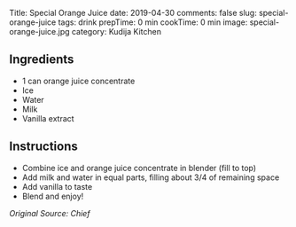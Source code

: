 Title: Special Orange Juice
date: 2019-04-30
comments: false
slug: special-orange-juice
tags: drink
prepTime: 0 min
cookTime: 0 min
image: special-orange-juice.jpg
category: Kudija Kitchen


## Ingredients
- 1 can orange juice concentrate
- Ice
- Water
- Milk
- Vanilla extract

## Instructions
- Combine ice and orange juice concentrate in blender  (fill to top)
- Add milk and water in equal parts, filling about 3/4 of remaining space
- Add vanilla to taste
- Blend and enjoy!

*Original Source: Chief*
